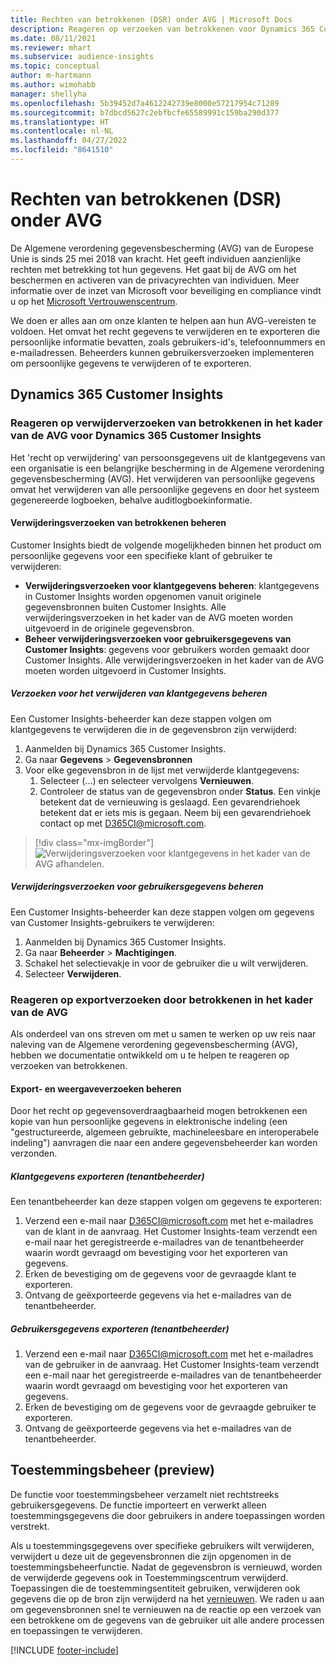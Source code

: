 ```yaml
---
title: Rechten van betrokkenen (DSR) onder AVG | Microsoft Docs
description: Reageren op verzoeken van betrokkenen voor Dynamics 365 Customer Insights.
ms.date: 08/11/2021
ms.reviewer: mhart
ms.subservice: audience-insights
ms.topic: conceptual
author: m-hartmann
ms.author: wimohabb
manager: shellyha
ms.openlocfilehash: 5b39452d7a4612242739e8000e57217954c71289
ms.sourcegitcommit: b7dbcd5627c2ebfbcfe65589991c159ba290d377
ms.translationtype: HT
ms.contentlocale: nl-NL
ms.lasthandoff: 04/27/2022
ms.locfileid: "8641510"
---
```

# <a name="data-subject-rights-dsr-requests-under-gdpr"></a>Rechten van betrokkenen (DSR) onder AVG

De Algemene verordening gegevensbescherming (AVG) van de Europese Unie is sinds 25 mei 2018 van kracht. Het geeft individuen aanzienlijke rechten met betrekking tot hun gegevens. Het gaat bij de AVG om het beschermen en activeren van de privacyrechten van individuen. Meer informatie over de inzet van Microsoft voor beveiliging en compliance vindt u op het [Microsoft Vertrouwenscentrum](https://www.microsoft.com/trust-center).

We doen er alles aan om onze klanten te helpen aan hun AVG-vereisten te voldoen. Het omvat het recht gegevens te verwijderen en te exporteren die persoonlijke informatie bevatten, zoals gebruikers-id's, telefoonnummers en e-mailadressen. Beheerders kunnen gebruikersverzoeken implementeren om persoonlijke gegevens te verwijderen of te exporteren.

## <a name="dynamics-365-customer-insights"></a>Dynamics 365 Customer Insights

### <a name="responding-to-gdpr-data-subject-delete-requests-for-dynamics-365-customer-insights"></a>Reageren op verwijderverzoeken van betrokkenen in het kader van de AVG voor Dynamics 365 Customer Insights

Het 'recht op verwijdering' van persoonsgegevens uit de klantgegevens van een organisatie is een belangrijke bescherming in de Algemene verordening gegevensbescherming (AVG). Het verwijderen van persoonlijke gegevens omvat het verwijderen van alle persoonlijke gegevens en door het systeem gegenereerde logboeken, behalve auditlogboekinformatie.

#### <a name="manage-data-subject-delete-requests"></a>Verwijderingsverzoeken van betrokkenen beheren

Customer Insights biedt de volgende mogelijkheden binnen het product om persoonlijke gegevens voor een specifieke klant of gebruiker te verwijderen:

- **Verwijderingsverzoeken voor klantgegevens beheren**: klantgegevens in Customer Insights worden opgenomen vanuit originele gegevensbronnen buiten Customer Insights. Alle verwijderingsverzoeken in het kader van de AVG moeten worden uitgevoerd in de originele gegevensbron.
- **Beheer verwijderingsverzoeken voor gebruikersgegevens van Customer Insights**: gegevens voor gebruikers worden gemaakt door Customer Insights. Alle verwijderingsverzoeken in het kader van de AVG moeten worden uitgevoerd in Customer Insights.

##### <a name="manage-requests-to-delete-customer-data"></a>Verzoeken voor het verwijderen van klantgegevens beheren

Een Customer Insights-beheerder kan deze stappen volgen om klantgegevens te verwijderen die in de gegevensbron zijn verwijderd:

1. Aanmelden bij Dynamics 365 Customer Insights.
2. Ga naar **Gegevens** > **Gegevensbronnen**
3. Voor elke gegevensbron in de lijst met verwijderde klantgegevens:
   1. Selecteer (...) en selecteer vervolgens **Vernieuwen**.
   2. Controleer de status van de gegevensbron onder **Status**. Een vinkje betekent dat de vernieuwing is geslaagd. Een gevarendriehoek betekent dat er iets mis is gegaan. Neem bij een gevarendriehoek contact op met D365CI@microsoft.com.

> [!div class="mx-imgBorder"]
> ![Verwijderingsverzoeken voor klantgegevens in het kader van de AVG afhandelen.](media/gdpr-data-sources.png "Verwijderingsverzoeken voor klantgegevens in het kader van de AVG afhandelen")

##### <a name="manage-delete-requests-for-user-data"></a>Verwijderingsverzoeken voor gebruikersgegevens beheren

Een Customer Insights-beheerder kan deze stappen volgen om gegevens van Customer Insights-gebruikers te verwijderen:

1. Aanmelden bij Dynamics 365 Customer Insights.
2. Ga naar **Beheerder** > **Machtigingen**.
3. Schakel het selectievakje in voor de gebruiker die u wilt verwijderen.
4. Selecteer **Verwijderen**.

### <a name="responding-to-gdpr-data-subject-export-requests"></a>Reageren op exportverzoeken door betrokkenen in het kader van de AVG

Als onderdeel van ons streven om met u samen te werken op uw reis naar naleving van de Algemene verordening gegevensbescherming (AVG), hebben we documentatie ontwikkeld om u te helpen te reageren op verzoeken van betrokkenen.

#### <a name="manage-export-and-view-requests"></a>Export- en weergaveverzoeken beheren

Door het recht op gegevensoverdraagbaarheid mogen betrokkenen een kopie van hun persoonlijke gegevens in elektronische indeling (een "gestructureerde, algemeen gebruikte, machineleesbare en interoperabele indeling") aanvragen die naar een andere gegevensbeheerder kan worden verzonden.

##### <a name="export-customer-data-tenant-admin"></a>Klantgegevens exporteren (tenantbeheerder)

Een tenantbeheerder kan deze stappen volgen om gegevens te exporteren:

1. Verzend een e-mail naar D365CI@microsoft.com met het e-mailadres van de klant in de aanvraag. Het Customer Insights-team verzendt een e-mail naar het geregistreerde e-mailadres van de tenantbeheerder waarin wordt gevraagd om bevestiging voor het exporteren van gegevens.
2. Erken de bevestiging om de gegevens voor de gevraagde klant te exporteren.
3. Ontvang de geëxporteerde gegevens via het e-mailadres van de tenantbeheerder.

##### <a name="export-user-data-tenant-admin"></a>Gebruikersgegevens exporteren (tenantbeheerder)

1. Verzend een e-mail naar D365CI@microsoft.com met het e-mailadres van de gebruiker in de aanvraag. Het Customer Insights-team verzendt een e-mail naar het geregistreerde e-mailadres van de tenantbeheerder waarin wordt gevraagd om bevestiging voor het exporteren van gegevens.
2. Erken de bevestiging om de gegevens voor de gevraagde gebruiker te exporteren.
3. Ontvang de geëxporteerde gegevens via het e-mailadres van de tenantbeheerder.

## <a name="consent-management-preview"></a>Toestemmingsbeheer (preview)

De functie voor toestemmingsbeheer verzamelt niet rechtstreeks gebruikersgegevens. De functie importeert en verwerkt alleen toestemmingsgegevens die door gebruikers in andere toepassingen worden verstrekt.

Als u toestemmingsgegevens over specifieke gebruikers wilt verwijderen, verwijdert u deze uit de gegevensbronnen die zijn opgenomen in de toestemmingsbeheerfunctie. Nadat de gegevensbron is vernieuwd, worden de verwijderde gegevens ook in Toestemmingscentrum verwijderd. Toepassingen die de toestemmingsentiteit gebruiken, verwijderen ook gegevens die op de bron zijn verwijderd na het [vernieuwen](system.md#refresh-processes). We raden u aan om gegevensbronnen snel te vernieuwen na de reactie op een verzoek van een betrokkene om de gegevens van de gebruiker uit alle andere processen en toepassingen te verwijderen.

[!INCLUDE [footer-include](includes/footer-banner.md)]